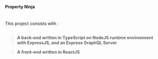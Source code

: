 #
**Property Ninja**
#
##
This project consists with :
##
###
>**A back-end written in TypeScript on NodeJS runtime environment with ExpressJS, and an Express GraphQL Server**

>**A front-end written in ReactJS**
###